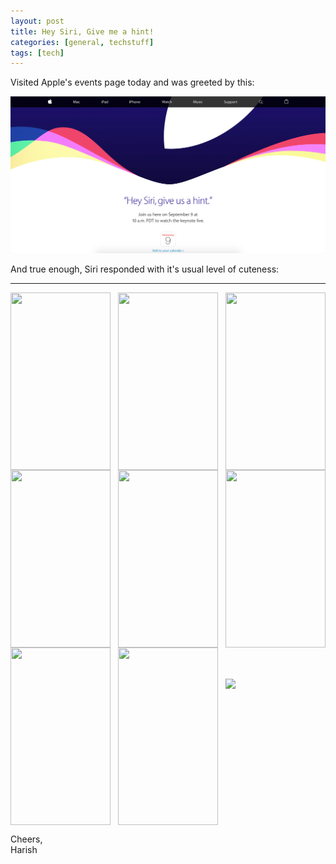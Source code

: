 ```yaml
---
layout: post
title: Hey Siri, Give me a hint!
categories: [general, techstuff]
tags: [tech]
---
```


Visited Apple's events page today and was greeted by this:

![Apple's Events Page](assets/AppleEvent/webpage.png)

And true enough, Siri responded with it's usual level of cuteness:

<hr>

<div class="images">
<img class='siri' align="left" src='/blog/assets/AppleEvent/20.png'/>
<img class='siri' align="middle" src='/blog/assets/AppleEvent/21.png'/>
<img class='siri' align="right" src='/blog/assets/AppleEvent/22.png'/>
<br>
<img class='siri' align="left" src='/blog/assets/AppleEvent/23.png'/>
<img class='siri' align="middle" src='/blog/assets/AppleEvent/25.png'/>
<img class='siri' align="right" src='/blog/assets/AppleEvent/27.png'/>
<br>
<img class='siri' align="left" src='/blog/assets/AppleEvent/29.png'/>
<img class='siri' align="middle" src='/blog/assets/AppleEvent/30.png'/>
<img class='applelogo' align="right" src='/blog/assets/AppleEvent/apple.png'/>
</div>

<style>
.images{
    text-align:center;
}
.applelogo{
	width:160px;
	height: 240x;
	padding-top: 50px;
}
.siri{
	width: 160px;
		height: 284px;
		display:inline-block;
}
</style>

Cheers, <br>
Harish